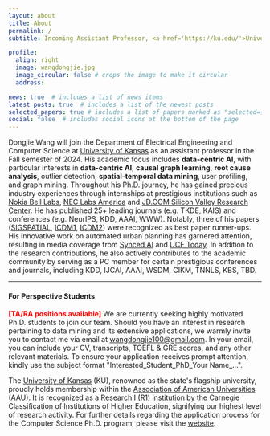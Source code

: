 ```yaml
---
layout: about
title: About
permalink: /
subtitle: Incoming Assistant Professor, <a href='https://ku.edu/'>University of Kansas</a>. 

profile:
  align: right
  image: wangdongjie.jpg
  image_circular: false # crops the image to make it circular
  address: 

news: true  # includes a list of news items
latest_posts: true  # includes a list of the newest posts
selected_papers: true # includes a list of papers marked as "selected={true}"
social: false  # includes social icons at the bottom of the page
---
```


Dongjie Wang will join the Department of Electrical Engineering and Computer Science at <a href='https://ku.edu/'>University of Kansas</a> as an assistant professor in the Fall semester of 2024. His academic focus includes <b>data-centric AI</b>, with particular interests in <b>data-centric AI</b>, <b>causal graph learning</b>, <b>root cause analysis</b>, outlier detection, <b>spatial-temporal data mining</b>, user profiling, and graph mining. Throughout his Ph.D. journey, he has gained precious industry experiences through internships at prestigious institutions such as  <a href='https://www.bell-labs.com/#gref'>Nokia Bell Labs</a>, <a href='https://www.nec-labs.com/'>NEC Labs America</a> and <a href='#'> JD.COM Silicon Valley Research Center</a>. He has published 25+ leading journals (e.g. TKDE, KAIS) and conferences (e.g. NeurIPS, KDD, AAAI, WWW). Notably, three of his papers (<a href='https://dl.acm.org/doi/abs/10.1145/3397536.3422268'>SIGSPATIAL</a>, <a href='https://ieeexplore.ieee.org/abstract/document/9679029'>ICDM1</a>, <a href='https://ieeexplore.ieee.org/abstract/document/9679173'>ICDM2</a>) were recognized as best paper runner-ups. His innovative work on automated urban planning has garnered attention, resulting in media coverage from <a href='https://medium.com/syncedreview/can-ai-reimagine-city-configuration-and-automate-urban-planning-121666e509da'>Synced AI</a> and <a href='https://www.ucf.edu/news/where-artificial-intelligence-meets-urban-planning/'>UCF Today</a>. In addition to the research contributions, he also actively contributes to the academic community by serving as a PC member for certain prestigious conferences and journals, including KDD, IJCAI, AAAI, WSDM, CIKM, TNNLS, KBS, TBD.

---


<h4>For Perspective Students</h4>

<span style="color:red;font-weight:bold">[TA/RA positions available]</span> We are currently seeking highly motivated Ph.D. students to join our team. Should you have an interest in research pertaining to data mining and its extensive applications, we warmly invite you to contact me via email at [wangdongjie100@gmail.com](mailto:wangdongjie100@gmail.com). In your email, you can include your CV, transcripts, TOEFL & GRE scores, and any other relevant materials. To ensure your application receives prompt attention, kindly use the subject format "Interested_Student_PhD_Your Name_...". 

The <a href='https://ku.edu/'>University of Kansas</a>  (KU), renowned as the state's flagship university, proudly holds membership within the [Association of American Universities](https://en.wikipedia.org/wiki/Association_of_American_Universities) (AAU). It is recognized as a [Research I (R1) institution](https://en.wikipedia.org/wiki/List_of_research_universities_in_the_United_States#Universities_classified_as_%22R1:_Doctoral_Universities_%E2%80%93_Very_high_research_activity%22) by the Carnegie Classification of Institutions of Higher Education, signifying our highest level of research activity. For further details regarding the application process for the Computer Science Ph.D. program, please visit the [website](https://eecs.ku.edu/phd-program).
